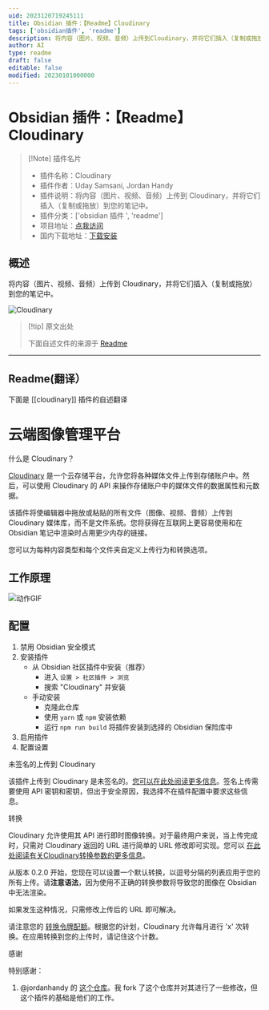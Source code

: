 ```yaml
---
uid: 2023120719245111
title: Obsidian 插件：【Readme】Cloudinary
tags: ['obsidian插件', 'readme']
description: 将内容（图片、视频、音频）上传到Cloudinary，并将它们插入（复制或拖放）到您的笔记中。
author: AI
type: readme
draft: false
editable: false
modified: 20230101000000
---
```


# Obsidian 插件：【Readme】Cloudinary

> [!Note] 插件名片
> - 插件名称：Cloudinary
> - 插件作者：Uday Samsani, Jordan Handy
> - 插件说明：将内容（图片、视频、音频）上传到 Cloudinary，并将它们插入（复制或拖放）到您的笔记中。
> - 插件分类：['obsidian 插件 ', 'readme']
> - 项目地址：[点我访问](https://github.com/uday-samsani/obsidian-cloudinary)
> - 国内下载地址：[下载安装](https://pkmer.cn/products/plugin/pluginMarket/?cloudinary)

## 概述

将内容（图片、视频、音频）上传到 Cloudinary，并将它们插入（复制或拖放）到您的笔记中。

![Cloudinary](https://cdn.pkmer.cn/covers/cloudinary_new.gif!pkmer)

> [!tip] 原文出处
>
>下面自述文件的来源于 [Readme](https://ghproxy.net/https://raw.githubusercontent.com/uday-samsani/obsidian-cloudinary/main/README.md)
>

---

## Readme(翻译）

下面是 [[cloudinary]] 插件的自述翻译

# 云端图像管理平台

什么是 Cloudinary？

[Cloudinary](https://cloudinary.com/) 是一个云存储平台，允许您将各种媒体文件上传到存储账户中。然后，可以使用 Cloudinary 的 API 来操作存储账户中的媒体文件的数据属性和元数据。

该插件将使编辑器中拖放或粘贴的所有文件（图像、视频、音频）上传到 Cloudinary 媒体库，而不是文件系统。您将获得在互联网上更容易使用和在 Obsidian 笔记中渲染时占用更少内存的链接。

您可以为每种内容类型和每个文件夹自定义上传行为和转换选项。

## 工作原理

![动作GIF](https://cdn.pkmer.cn/covers/cloudinary_2_0.gif!pkmer)

## 配置

1. 禁用 Obsidian 安全模式
2. 安装插件
    - 从 Obsidian 社区插件中安装（推荐）
        - 进入 `设置 > 社区插件 > 浏览`
        - 搜索 "Cloudinary" 并安装
    - 手动安装
        - 克隆此仓库
        - 使用 `yarn` 或 `npm` 安装依赖
        - 运行 `npm run build` 将插件安装到选择的 Obsidian 保险库中
3. 启用插件
4. 配置设置

未签名的上传到 Cloudinary

该插件上传到 Cloudinary 是未签名的。[您可以在此处阅读更多信息](https://cloudinary.com/documentation/upload_images#unsigned_upload)。签名上传需要使用 API 密钥和密钥，但出于安全原因，我选择不在插件配置中要求这些信息。

转换

Cloudinary 允许使用其 API 进行即时图像转换。对于最终用户来说，当上传完成时，只需对 Cloudinary 返回的 URL 进行简单的 URL 修改即可实现。您可以 [在此处阅读有关Cloudinary转换参数的更多信息](https://cloudinary.com/documentation/transformation_reference)。

从版本 0.2.0 开始，您现在可以设置一个默认转换，以逗号分隔的列表应用于您的所有上传。请**注意语法**，因为使用不正确的转换参数将导致您的图像在 Obsidian 中无法渲染。

如果发生这种情况，只需修改上传后的 URL 即可解决。

请注意您的 [转换令牌配额](https://cloudinary.com/blog/understanding_cloudinary_s_transformation_quotas)。根据您的计划，Cloudinary 允许每月进行 'x' 次转换。在应用转换到您的上传时，请记住这个计数。

感谢

特别感谢：

1. @jordanhandy 的 [这个仓库](https://github.com/jordanhandy/obsidian-cloudinary-uploader)。我 fork 了这个仓库并对其进行了一些修改，但这个插件的基础是他们的工作。



